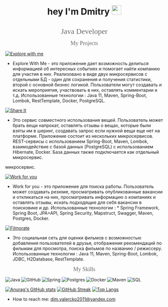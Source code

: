 <div id="header" align="center">

[//]: # (<img src="https://media.giphy.com/media/1sgetPM00wWqJpVUTl/giphy.gif" width="300" alt=""/>)
<h1>
  hey I'm Dmitry
  <img src="https://media.giphy.com/media/hvRJCLFzcasrR4ia7z/giphy.gif" width="30px"/>
</h1>
<img src="https://komarev.com/ghpvc/?username=DmitreeV&style=flat-square&color=000000" alt=""/>
</div>


<p align="center"><font color="696969" size ="5" face ="Tahoma">Java Developer</font></p>

<p align="center"><font color="696969" size ="4" face ="Tahoma">My Projects</font></p>

[![Explore with me](https://img.shields.io/badge/-Explore_With_Me-000000?style=for-the-badge&logo=GitHub)](https://github.com/DmitreeV/java-explore-with-me)

- Explore With Me - это приложение дает возможность делиться информацией об интересных событиях и помогает найти компанию для участия в них. Реализовано в виде двух микросервисов с отдельными БД - один для сохранения и получения статистики, второй с основной бизнес логикой. Пользователи могут создавать и искать мероприятия, участвовать в них, оставлять комментарии и т.д. Использованные технологии :
  Java 11, Maven, Spring-Boot, Lombok, RestTemplate, Docker, PostgreSQL.

[![Share It](https://img.shields.io/badge/-ShareIt-000000?style=for-the-badge&logo=GitHub)](https://github.com/DmitreeV/java-shareit)

- Это сервис совместного использования вещей. Пользователь может брать вещи напрокат, оставлять отзывы о вещах, которые были взяты им в шеринг, создавать запрос если нужной вещи еще нет на платформе. Приложение состоит из нескольких микросервисов. REST-сервисы с использованием Spring-Boot, Maven, Lombok, взаимодействие с базой данных (PostgreSQL) с использованием Hibernate, Docker. База данных также подключается как отдельный микросервис.

микросервис.

[![Work for you](https://img.shields.io/badge/-Work_for_you-000000?style=for-the-badge&logo=GitHub)](https://github.com/DmitreeV/java-work-for-you) 

- Work for you - это приложение для поиска работы. Пользователь может создавать резюме, просматривать опубликованные вакансии и откликаться на них, просматривать информацию о компаниях и оставлять отзывы, искать подходящие для себя вакансии в поисковике и др.
  Использованные технологии : * Spring Framework, Spring Boot, JPA+API, Spring Security, Mapstruct, Swagger, Maven, Postgres, Docker.

[![Filmorate](https://img.shields.io/badge/-Filmorate-000000?style=for-the-badge&logo=GitHub)](https://github.com/DmitreeV/java-filmorate) 

- Это социальная сеть для оценки фильмов с возможностью добавления пользователей в друзья, отображения рекомендаций по
  фильмам для просмотра, поиска фильмов по названию / режиссеру. Использованные технологии :
  Java 11, Maven, Spring-Boot, Lombok, JDBC, H2Database, RestTemplate.

<p align="center"><font color="696969" size ="4" face ="Tahoma">My Skills</font></p>

![Java](https://img.shields.io/badge/-Java-FFF8DC?style=for-the-badge&logo=java)
![GitHub](https://img.shields.io/badge/-GitHub-000000?style=for-the-badge&logo=GitHub)
![Spring](https://img.shields.io/badge/-Spring-7FFF00?style=for-the-badge&logo=Spring)
![Postgres](https://img.shields.io/badge/-Postgres-B0E0E6?style=for-the-badge&logo=PostgreSQL)
![Docker](https://img.shields.io/badge/-Docker-87CEFA?style=for-the-badge&logo=Docker)
![Maven](https://img.shields.io/badge/-Maven-696969?style=for-the-badge&logo=Maven)
![SQL](https://img.shields.io/badge/-SQL-FFEBCD?style=for-the-badge&logo=mysql)


[![Anurag's GitHub stats](https://github-readme-stats.vercel.app/api?username=DmitreeV&show_icons=true&theme=dark)](https://github.com/anuraghazra/github-readme-stats)
[![GitHub Streak](http://github-readme-streak-stats.herokuapp.com?user=DmitreeV&theme=dark&background=000000)](https://git.io/streak-stats)
[![Top Langs](https://github-readme-stats.vercel.app/api/top-langs/?username=DmitreeV&layout=compact&theme=vision-friendly-dark)](https://github.com/anuraghazra/github-readme-stats)
- How to reach me: dim.valercko2011@yandex.com
